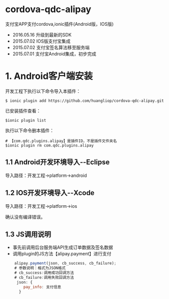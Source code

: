 # cordova-qdc-alipay
支付宝APP支付cordova,ionic插件(Android版，IOS版)

* 2016.05.16 升级到最新的SDK
* 2015.07.02 IOS版支付宝集成
* 2015.07.02 支付宝签名算法移至服务端
* 2015.07.01 支付宝Android集成，初步完成

# 1. Android客户端安装
开发工程下执行以下命令导入本插件：

	$ ionic plugin add https://github.com/huangliop/cordova-qdc-alipay.git

已安装插件查看：

	$ionic plugin list


执行以下命令删本插件：

	# 【com.qdc.plugins.alipay】是插件ID，不是插件文件夹名
	$ionic plugin rm com.qdc.plugins.alipay

## 1.1 Android开发环境导入--Eclipse
导入路径：开发工程->platform->android

## 1.2 IOS开发环境导入--Xcode
导入路径：开发工程->platform->ios

确认没有编译错误。

## 1.3 JS调用说明

* 事先前调用后台服务端API生成订单数据及签名数据
* 调用plugin的JS方法【alipay.payment】进行支付

```js
	alipay.payment(json, cb_success, cb_failure);
	# 参数说明：格式为JSON格式
	# cb_success:调用成功回调方法
	# cb_failure:调用失败回调方法
	 json: {
	    pay_info: 支付信息 
	  }
```

